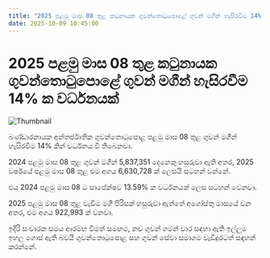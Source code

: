 ```yaml
---
title: "2025 පළමු මාස 08 තුළ කටුනායක ගුවන්තොටුපොළේ ගුවන් මගීන් හැසිරවීම 14% ක වර්ධනයක්"
date: 2025-10-09 10:45:00
---
```


# 2025 පළමු මාස 08 තුළ කටුනායක ගුවන්තොටුපොළේ ගුවන් මගීන් හැසිරවීම 14% ක වර්ධනයක්

![Thumbnail](https://helakuru.sgp1.cdn.digitaloceanspaces.com/esana/images/lib/BIAirport-archived.jpg)

බණ්ඩාරනායක අන්තර්ජාතික ගුවන්තොටුපොළ පළමු මාස 08 තුළ ගුවන් මගීන් හැසිරවීම 14% කින් වර්ධනය වී තිබෙනවා.

2024 පළමු මාස 08 තුළ ගුවන් මගීන් 5,837,351 දෙනෙකු හසුරුවා ඇති අතර, 2025 වර්ෂයේ පළමු මාස 08 තුළ එම අගය 6,630,728 ක් ලෙසයි සටහන් වන්නේ. 

එය 2024 පළමු මාස 08 ට සාපේක්ෂව 13.59% ක වර්ධනයක් ලෙස සටහන් වෙනවා.

2025 පළමු මාස 08 තුළ වැඩිම මගී පිරිසක් හසුරුවා ඇත්තේ අගෝස්තු මාසයේ වන අතර, එම අගය 922,993 ක් වනවා. 

ඉදිරි සංචාරක සමය ආරම්භ වීමත් සමඟම, නව ගුවන් ගමන් වාර සඳහා ඇති ඉල්ලුම ඉහල ගොස් ඇති බවයි ගුවන්තොටුපොළ සහ ගුවන් සේවා සමාගම වැඩිදුරටත් සඳහන් කරන්නේ.

